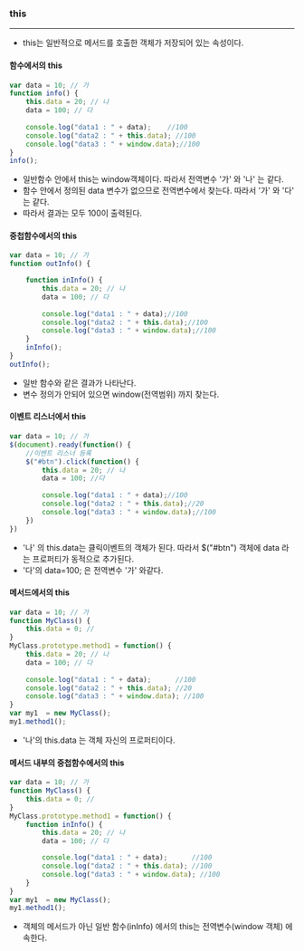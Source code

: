 ### this

---

- this는 일반적으로 메서드를 호출한 객체가 저장되어 있는 속성이다. 



#### 함수에서의 this

~~~javascript
var data = 10; // 가
function info() {
	this.data = 20; // 나
	data = 100; // 다
	
	console.log("data1 : " + data);    //100
	console.log("data2 : " + this.data); //100
	console.log("data3 : " + window.data);//100
}
info();
~~~

- 일반함수 안에서 this는 window객체이다. 따라서 전역변수 '가' 와 '나' 는 같다.
- 함수 안에서 정의된 data 변수가 없으므로 전역변수에서 찾는다. 따라서 '가' 와 '다' 는 같다.
- 따라서 결과는 모두 100이 출력된다.



#### 중첩함수에서의 this

~~~javascript
var data = 10; // 가
function outInfo() {

    function inInfo() {
        this.data = 20; // 나
        data = 100; // 다
        
        console.log("data1 : " + data);//100
        console.log("data2 : " + this.data);//100
        console.log("data3 : " + window.data);//100
    }
	inInfo();
}
outInfo();
~~~

- 일반 함수와 같은 결과가 나타난다. 
- 변수 정의가 안되어 있으면 window(전역범위) 까지 찾는다.



#### 이벤트 리스너에서 this

~~~javascript
var data = 10; // 가
$(document).ready(function() {
	//이벤트 리스너 등록
	$("#btn").click(function() {
		this.data = 20; // 나
		data = 100; //다
		
		console.log("data1 : " + data);//100
        console.log("data2 : " + this.data);//20
        console.log("data3 : " + window.data);//100
	})
})
~~~

- '나' 의 this.data는 클릭이벤트의 객체가 된다. 따라서 $("#btn") 객체에 data 라는 프로퍼티가 동적으로 추가된다.
- '다'의 data=100; 은 전역변수 '가' 와같다.



#### 메서드에서의 this

~~~javascript
var data = 10; // 가
function MyClass() {
    this.data = 0; // 
}
MyClass.prototype.method1 = function() {
    this.data = 20; // 나
    data = 100; // 다
    
    console.log("data1 : " + data);	     //100
    console.log("data2 : " + this.data); //20
    console.log("data3 : " + window.data); //100
}
var my1  = new MyClass();
my1.method1();
~~~

- '나'의 this.data 는 객체 자신의 프로퍼티이다.

  



#### 메서드 내부의 중첩함수에서의 this

~~~javascript
var data = 10; // 가
function MyClass() {
    this.data = 0; // 
}
MyClass.prototype.method1 = function() {
    function inInfo() {
        this.data = 20; // 나
        data = 100; // 다

        console.log("data1 : " + data);	     //100
        console.log("data2 : " + this.data); //100
        console.log("data3 : " + window.data); //100   
    }
}
var my1  = new MyClass();
my1.method1();
~~~

- 객체의 메서드가 아닌 일반 함수(inInfo) 에서의 this는 전역변수(window 객체) 에 속한다.































